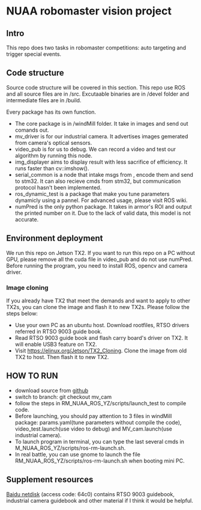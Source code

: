 # NUAA robomaster vision project
## Intro
This repo does two tasks in robomaster competitions: auto targeting and trigger special events.

## Code structure
Source code structure will be covered in this section. This repo use ROS and all source files are in /src. Excutaable binaries are in  /devel
folder and intermediate files are in /build.

Every package has its own function.
- The core package is in /windMill folder. It take in images and send out comands
 out.
- mv_driver is for our industrial camera. It advertises images gemerated from camera's optical sensors.
- video_pub is for us to debug. We can record a video and test our algorithm by running this node.
- img_displayer aims to display result with less sacrifice of efficiency. It runs faster than cv::imshow().
- serial_common is a node that intake msgs from <windMill>, encode them and send to stm32. It can also recieve cmds from stm32, but communication protocol hasn't been implemented.
- ros_dynamic_test is a package that make you tune parameters dynamicly using a pannel. For advanced usage, please visit ROS wiki.
- numPred is the only python package. It takes in armor's ROI and output the printed number on it. Due to the lack of valid data, this model is not accurate.

## Environment deployment
We run this repo on Jetson TX2. If you want to run this repo on a PC without GPU, please remove all the cuda file in video_pub and do not use numPred.
Before running the program, you need to install ROS, opencv and camera driver.
### Image cloning
If you already have TX2 that meet the demands and want to apply to other TX2s, you can clone the image and flash it to new TX2s.
Please follow the steps below:
- Use your own PC as an ubuntu host. Download rootfiles, RTSO drivers referred in RTSO 9003 guide book.
- Read RTSO 9003 guide book and flash carry board's driver on TX2. It will enable USB3 feature on TX2.
- Visit https://elinux.org/Jetson/TX2_Cloning. Clone the image from old TX2 to host. Then flash it to new TX2.

## HOW TO RUN
- download source from [github](https://github.com/JINXER000/RM_NUAA_ROS_YZ/tree/mv_cam)
- switch to branch: git checkout mv_cam
- follow the steps in RM_NUAA_ROS_YZ/scripts/launch_test to compile code.
- Before launching, you should pay attention to 3 files in windMill package: params.yaml(tune parameters without compile the code),
video_test.launch(use video to debug) and MV_cam.launch(use industrial camera).
- To launch program in terminal, you can type the last several cmds in M_NUAA_ROS_YZ/scripts/ros-rm-launch.sh.
- In real battle, you can use gnome to launch the file  RM_NUAA_ROS_YZ/scripts/ros-rm-launch.sh when booting mini PC.

## Supplement resources
[Baidu netdisk](https://pan.baidu.com/s/1ZM3n1FPa3WzwRzYWB4yx6A) (access code: 64c0) contains RTSO 9003 guidebook, industrial camera guidebook and other material if I think it would be helpful.
